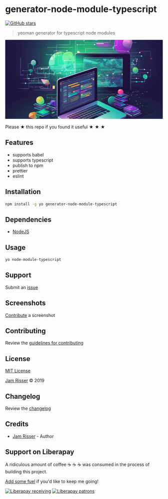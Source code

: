 # generator-node-module-typescript

[![GitHub stars](https://img.shields.io/github/stars/codejamninja/generator-node-module-typescript.svg?style=social&label=Stars)](https://github.com/codejamninja/generator-node-module-typescript)

> yeoman generator for typescript node modules

![](assets/generator-node-module-typescript.png)

Please ★ this repo if you found it useful ★ ★ ★

## Features

- supports babel
- supports typescript
- publish to npm
- prettier
- eslint

## Installation

```sh
npm install -g yo generator-node-module-typescript
```

## Dependencies

- [NodeJS](https://nodejs.org)

## Usage

```sh
yo node-module-typescript
```

## Support

Submit an [issue](https://github.com/codejamninja/generator-node-module-typescript/issues/new)

## Screenshots

[Contribute](https://github.com/codejamninja/generator-node-module-typescript/blob/master/CONTRIBUTING.md) a screenshot

## Contributing

Review the [guidelines for contributing](https://github.com/codejamninja/generator-node-module-typescript/blob/master/CONTRIBUTING.md)

## License

[MIT License](https://github.com/codejamninja/generator-node-module-typescript/blob/master/LICENSE)

[Jam Risser](https://codejam.ninja) © 2019

## Changelog

Review the [changelog](https://github.com/codejamninja/generator-node-module-typescript/blob/master/CHANGELOG.md)

## Credits

- [Jam Risser](https://codejam.ninja) - Author

## Support on Liberapay

A ridiculous amount of coffee ☕ ☕ ☕ was consumed in the process of building this project.

[Add some fuel](https://liberapay.com/codejamninja/donate) if you'd like to keep me going!

[![Liberapay receiving](https://img.shields.io/liberapay/receives/codejamninja.svg?style=flat-square)](https://liberapay.com/codejamninja/donate)
[![Liberapay patrons](https://img.shields.io/liberapay/patrons/codejamninja.svg?style=flat-square)](https://liberapay.com/codejamninja/donate)
